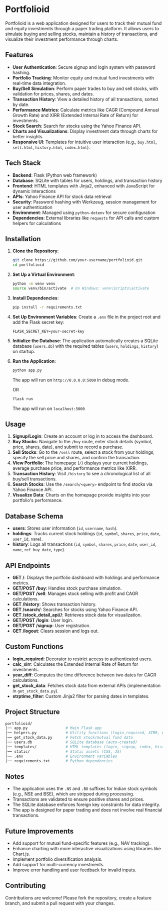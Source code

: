# Portfolioid

Portfolioid is a web application designed for users to track their mutual fund and equity investments through a paper trading platform. It allows users to simulate buying and selling stocks, maintain a history of transactions, and visualize their investment performance through charts.

## Features

- **User Authentication**: Secure signup and login system with password hashing.
- **Portfolio Tracking**: Monitor equity and mutual fund investments with real-time data integration.
- **Buy/Sell Simulation**: Perform paper trades to buy and sell stocks, with validation for prices, shares, and dates.
- **Transaction History**: View a detailed history of all transactions, sorted by date.
- **Performance Metrics**: Calculate metrics like CAGR (Compound Annual Growth Rate) and XIRR (Extended Internal Rate of Return) for investments.
- **Stock Search**: Search for stocks using the Yahoo Finance API.
- **Charts and Visualizations**: Display investment data through charts for better insights.
- **Responsive UI**: Templates for intuitive user interaction (e.g., `buy.html`, `sell.html`, `history.html`, `index.html`).

## Tech Stack

- **Backend**: Flask (Python web framework)
- **Database**: SQLite with tables for users, holdings, and transaction history
- **Frontend**: HTML templates with Jinja2, enhanced with JavaScript for dynamic interactions
- **APIs**: Yahoo Finance API for stock data retrieval
- **Security**: Password hashing with Werkzeug, session management for user authentication
- **Environment**: Managed using `python-dotenv` for secure configuration
- **Dependencies**: External libraries like `requests` for API calls and custom helpers for calculations

## Installation

1. **Clone the Repository**:
   ```bash
   git clone https://github.com/your-username/portfolioid.git
   cd portfolioid
   ```

2. **Set Up a Virtual Environment**:
   ```bash
   python -m venv venv
   source venv/bin/activate  # On Windows: venv\Scripts\activate
   ```

3. **Install Dependencies**:
   ```bash
   pip install -r requirements.txt
   ```

4. **Set Up Environment Variables**:
   Create a `.env` file in the project root and add the Flask secret key:
   ```env
   FLASK_SECRET_KEY=your-secret-key
   ```

5. **Initialize the Database**:
   The application automatically creates a SQLite database (`users.db`) with the required tables (`users`, `holdings`, `history`) on startup.

6. **Run the Application**:
   ```bash
   python app.py
   ```
   The app will run on `http://0.0.0.0:5000` in debug mode.

   OR

   ```bash
   flask run
   ```
   The app will run on `localhost:5000` 

## Usage

1. **Signup/Login**: Create an account or log in to access the dashboard.
2. **Buy Stocks**: Navigate to the `/buy` route, enter stock details (symbol, price, shares, date), and submit to record a purchase.
3. **Sell Stocks**: Go to the `/sell` route, select a stock from your holdings, specify the sell price and shares, and confirm the transaction.
4. **View Portfolio**: The homepage (`/`) displays your current holdings, average purchase price, and performance metrics like XIRR.
5. **Transaction History**: Visit `/history` to see a chronological list of all buy/sell transactions.
6. **Search Stocks**: Use the `/search/<query>` endpoint to find stocks via Yahoo Finance API.
7. **Visualize Data**: Charts on the homepage provide insights into your portfolio's performance.

## Database Schema

- **users**: Stores user information (`id`, `username`, `hash`).
- **holdings**: Tracks current stock holdings (`id`, `symbol`, `shares`, `price`, `date`, `user_id`, `name`).
- **history**: Logs all transactions (`id`, `symbol`, `shares`, `price`, `date`, `user_id`, `name`, `ref_buy_date`, `type`).

## API Endpoints

- **GET /**: Displays the portfolio dashboard with holdings and performance metrics.
- **GET/POST /buy**: Handles stock purchase simulation.
- **GET/POST /sell**: Manages stock selling with profit and CAGR calculations.
- **GET /history**: Shows transaction history.
- **GET /search/<query>**: Searches for stocks using Yahoo Finance API.
- **GET /stock_detail_api/<symbol>/<view>**: Retrieves stock data for visualization.
- **GET/POST /login**: User login.
- **GET/POST /signup**: User registration.
- **GET /logout**: Clears session and logs out.

## Custom Functions

- **login_required**: Decorator to restrict access to authenticated users.
- **calc_xirr**: Calculates the Extended Internal Rate of Return for investments.
- **year_diff**: Computes the time difference between two dates for CAGR calculations.
- **get_stock_data**: Fetches stock data from external APIs (implementation in `get_stock_data.py`).
- **strptime_filter**: Custom Jinja2 filter for parsing dates in templates.

## Project Structure
```bash
portfolioid/
│── app.py                 # Main Flask app
│── helpers.py             # Utility functions (login_required, XIRR, CAGR, etc.)
│── get_stock_data.py      # Fetch stock/mutual fund data
│── users.db               # SQLite database (auto-created)
│── templates/             # HTML templates (login, signup, index, history, buy, sell)
│── static/                # Static assets (CSS, JS)
│── .env                   # Environment variables
│── requirements.txt       # Python dependencies
```

## Notes

- The application uses the `.NS` and `.BO` suffixes for Indian stock symbols (e.g., NSE and BSE), which are stripped during processing.
- Transactions are validated to ensure positive shares and prices.
- The SQLite database enforces foreign key constraints for data integrity.
- The app is designed for paper trading and does not involve real financial transactions.

## Future Improvements

- Add support for mutual fund-specific features (e.g., NAV tracking).
- Enhance charting with more interactive visualizations using libraries like Chart.js.
- Implement portfolio diversification analysis.
- Add support for multi-currency investments.
- Improve error handling and user feedback for invalid inputs.

## Contributing

Contributions are welcome! Please fork the repository, create a feature branch, and submit a pull request with your changes.

